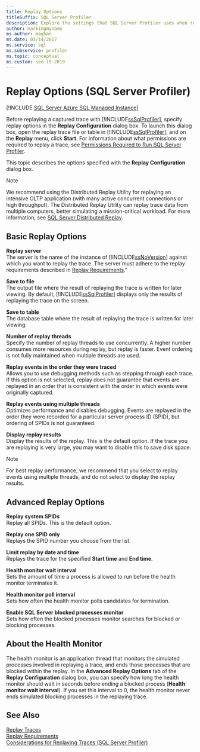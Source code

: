 ```yaml
---
title: Replay Options
titleSuffix: SQL Server Profiler
description: Explore the settings that SQL Server Profiler uses when replaying a captured trace. Learn how to use the Replay Configuration dialog box to adjust the settings.
author: markingmyname
ms.author: maghan
ms.date: 03/14/2017
ms.service: sql
ms.subservice: profiler
ms.topic: conceptual
ms.custom: seo-lt-2019
---
```


# Replay Options (SQL Server Profiler)

 [!INCLUDE [SQL Server Azure SQL Managed Instance](../../includes/applies-to-version/sql-asdbmi.md)]

Before replaying a captured trace with [!INCLUDE[ssSqlProfiler](../../includes/sssqlprofiler-md.md)], specify replay options in the **Replay Configuration** dialog box. To launch this dialog box, open the replay trace file or table in [!INCLUDE[ssSqlProfiler](../../includes/sssqlprofiler-md.md)], and on the **Replay** menu, click **Start**. For information about what permissions are required to replay a trace, see [Permissions Required to Run SQL Server Profiler](../../tools/sql-server-profiler/permissions-required-to-run-sql-server-profiler.md).  
  
 This topic describes the options specified with the **Replay Configuration** dialog box.  
  
> [!NOTE]  
>  We recommend using the Distributed Replay Utility for replaying an intensive OLTP application (with many active concurrent connections or high throughput). The Distributed Replay Utility can replay trace data from multiple computers, better simulating a mission-critical workload. For more information, see [SQL Server Distributed Replay](../../tools/distributed-replay/sql-server-distributed-replay.md).  
  
## Basic Replay Options  
 **Replay server**  
 The server is the name of the instance of [!INCLUDE[ssNoVersion](../../includes/ssnoversion-md.md)] against which you want to replay the trace. The server must adhere to the replay requirements described in [Replay Requirements](../../tools/sql-server-profiler/replay-requirements.md)."  
  
 **Save to file**  
 The output file where the result of replaying the trace is written for later viewing. By default, [!INCLUDE[ssSqlProfiler](../../includes/sssqlprofiler-md.md)] displays only the results of replaying the trace on the screen.  
  
 **Save to table**  
 The database table where the result of replaying the trace is written for later viewing.  
  
 **Number of replay threads**  
 Specify the number of replay threads to use concurrently. A higher number consumes more resources during replay, but replay is faster. Event ordering is not fully maintained when multiple threads are used.  
  
 **Replay events in the order they were traced**  
 Allows you to use debugging methods such as stepping through each trace. If this option is not selected, replay does not guarantee that events are replayed in an order that is consistent with the order in which events were originally captured.  
  
 **Replay events using multiple threads**  
 Optimizes performance and disables debugging. Events are replayed in the order they were recorded for a particular server process ID (SPID), but ordering of SPIDs is not guaranteed.  
  
 **Display replay results**  
 Display the results of the replay. This is the default option. If the trace you are replaying is very large, you may want to disable this to save disk space.  
  
> [!NOTE]  
>  For best replay performance, we recommend that you select to replay events using multiple threads, and do not select to display the replay results.  
  
## Advanced Replay Options  
 **Replay system SPIDs**  
 Replay all SPIDs. This is the default option.  
  
 **Replay one SPID only**  
 Replays the SPID number you choose from the list.  
  
 **Limit replay by date and time**  
 Replays the trace for the specified **Start time** and **End time**.  
  
 **Health monitor wait interval**  
 Sets the amount of time a process is allowed to run before the health monitor terminates it.  
  
 **Health monitor poll interval**  
 Sets how often the health monitor polls candidates for termination.  
  
 **Enable SQL Server blocked processes monitor**  
 Sets how often the blocked processes monitor searches for blocked or blocking processes.  
  
## About the Health Monitor  
 The health monitor is an application thread that monitors the simulated processes involved in replaying a trace, and ends those processes that are blocked within the replay. In the **Advanced Replay Options** tab of the **Replay Configuration** dialog box, you can specify how long the health monitor should wait in seconds before ending a blocked process (**Health monitor wait interval**). If you set this interval to 0, the health monitor never ends simulated blocking processes in the replaying trace.  
  
## See Also  
 [Replay Traces](../../tools/sql-server-profiler/replay-traces.md)   
 [Replay Requirements](../../tools/sql-server-profiler/replay-requirements.md)   
 [Considerations for Replaying Traces &#40;SQL Server Profiler&#41;](../../tools/sql-server-profiler/considerations-for-replaying-traces-sql-server-profiler.md)  
  
  
